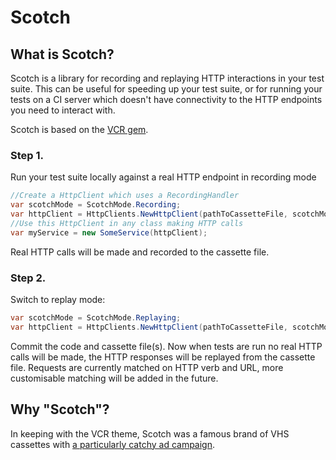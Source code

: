 # Scotch

## What is Scotch?
Scotch is a library for recording and replaying HTTP interactions in your test suite.
This can be useful for speeding up your test suite,
or for running your tests on a CI server which doesn't have 
connectivity to the HTTP endpoints you need to interact with.

Scotch is based on the [VCR gem](https://github.com/vcr/vcr).

### Step 1.
Run your test suite locally against a real HTTP endpoint in recording mode

```csharp
//Create a HttpClient which uses a RecordingHandler
var scotchMode = ScotchMode.Recording;
var httpClient = HttpClients.NewHttpClient(pathToCassetteFile, scotchMode);
//Use this HttpClient in any class making HTTP calls
var myService = new SomeService(httpClient);
```
Real HTTP calls will be made and recorded to the cassette file.

### Step 2.
Switch to replay mode:
```csharp
var scotchMode = ScotchMode.Replaying;
var httpClient = HttpClients.NewHttpClient(pathToCassetteFile, scotchMode);
```
Commit the code and cassette file(s).
Now when tests are run no real HTTP calls will be made,
the HTTP responses will be replayed from the cassette file. 
Requests are currently matched on HTTP verb and URL, more customisable matching will be added in the future.

## Why "Scotch"?
In keeping with the VCR theme, Scotch was a famous brand of VHS cassettes with [a particularly catchy ad campaign](https://www.youtube.com/watch?v=g4rv81zxBGQ).
